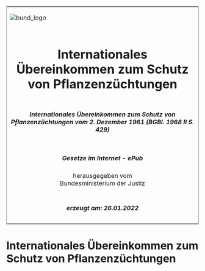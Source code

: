 <span id="DECKBLATT.html"></span>

<table border="0" frame="border" width="100%">

<tr valign="top">

<td align="left">

![bund\_logo](BfJ_2021_Web_de_de.gif)

</td>

<td align="right">

 

</td>

</tr>

<tr align="center" valign="middle">

<td colspan="2">

# Internationales Übereinkommen zum Schutz von Pflanzenzüchtungen

</td>

</tr>

<tr align="center" valign="middle">

<td colspan="2">

##### Internationales Übereinkommen zum Schutz von Pflanzenzüchtungen vom 2. Dezember 1961 (BGBl. 1968 II S. 429)

</td>

</tr>

<tr align="center" valign="middle">

<td colspan="2">

  
  

##### Gesetze im Internet - ePub  
  
herausgegeben vom  
Bundesministerium der Justiz

</td>

</tr>

<tr align="center" valign="bottom">

<td colspan="2">

  
  

##### erzeugt am: 26.01.2022

</td>

</tr>

</table>

<span id="BJNR204290968.html"></span>

# Internationales Übereinkommen zum Schutz von Pflanzenzüchtungen
